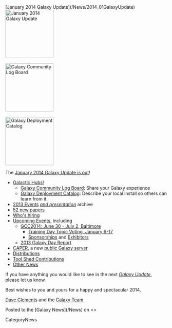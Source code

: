 <div class='newsItemHeader'>[January 2014 Galaxy Update](/News/2014_01GalaxyUpdate)</div>

<div class='right'>
<a href='/GalaxyUpdates/2014_01.md'><img src='/Images/Logos/GalaxyUpdate200.png' alt='January 2014 Galaxy Update' width=150 /></a>
<br /><br />
<a href='/GalaxyUpdates/2014_01.md#galaxy-community-log-board'><img src='/Images/Logos/LogBoardWText200.png' alt='Galaxy Community Log Board' width="150" /></a>
<br /><br />
<a href='/GalaxyUpdates/2014_01.md#galaxy-deployment-catalog'><img src='/Images/Logos/GalaxyDeploymentCatalog200.png' alt='Galaxy Deployment Catalog' width="150" /></a>
</div>

The [January 2014 Galaxy Update is out](/GalaxyUpdates/2014_01)!

* [Galactic Hubs!](/GalaxyUpdates/2014_01.md#galaxy-community-hubs)
  * [Galaxy Community Log Board](/GalaxyUpdates/2014_01.md#galaxy-community-log-board): Share your Galaxy experience
  * [Galaxy Deployment Catalog](/GalaxyUpdates/2014_01.md#galaxy-deployment-catalog): Describe your local install so others can learn from it.
* [2013 Events](/GalaxyUpdates/2014_01.md#2013-events-archive) *[and presentation](/GalaxyUpdates/2014_01.md#2013-events-archive)* archive
* [52 new papers](/GalaxyUpdates/2014_01.md#new-papers)
* [Who's hiring](/GalaxyUpdates/2014_01.md#whos-hiring)
* [Upcoming Events](/GalaxyUpdates/2014_01.md#events), including
  * [GCC2014: June 30 - July 2, Baltimore](/GalaxyUpdates/2014_01.md#gcc2014-june-30---july-2-baltimore)
    * [Training Day Topic Voting, January 6-17](/GalaxyUpdates/2014_01.md#training-day-topic-voting-january-6-17) 
    * [Sponsorships](/GalaxyUpdates/2014_01.md#sponsorships) and [Exhibitors](/GalaxyUpdates/2014_01.md#exhibitors) 
  * [2013 Galaxy Day Report](/GalaxyUpdates/2014_01.md#2013-galaxy-day-report)
* [CAPER](/GalaxyUpdates/2014_01.md#caper), a new [public Galaxy server](/GalaxyUpdates/2014_01.md#new-public-servers)
* [Distributions](/GalaxyUpdates/2014_01.md#galaxy-distributions)
* [Tool Shed Contributions](/GalaxyUpdates/2014_01.md#toolshed-contributions) 
* [Other News](/GalaxyUpdates/2014_01.md#other-news)

If you have anything you would like to see in the next *[Galaxy Update](/GalaxyUpdates)*, please let us know.

Best wishes to you and yours for a happy and spectacular 2014,

[Dave Clements](/DaveClements) and the [Galaxy Team](/GalaxyTeam)

<div class='newsItemFooter'>Posted to the [Galaxy News](/News) on <<Date(2013-12-31T23:16:52Z)>> </div>

CategoryNews
